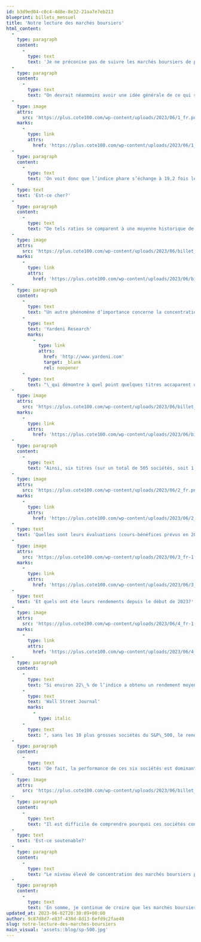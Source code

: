 ```yaml
---
id: b3d9ed04-c0c4-4d8e-8e32-21aa7e7eb213
blueprint: billets_mensuel
title: 'Notre lecture des marchés boursiers'
html_content:
  -
    type: paragraph
    content:
      -
        type: text
        text: 'Je ne préconise pas de suivre les marchés boursiers de près. Au contraire, à suivre leur évolution au jour le jour, un investisseur perd rapidement le nord.'
  -
    type: paragraph
    content:
      -
        type: text
        text: "On devrait néanmoins avoir une idée générale de ce qui se passe sur les marchés boursiers. Il importe notamment de connaître l’évaluation du marché dans son ensemble. À cet effet, j’aime bien consulter le site de Standard & Poors à l’occasion pour me faire une tête sur l’évaluation du S&P 500. Voici ce qu’il dit présentement en fonction des bénéfices attendus en 2023 et 2024\_:"
  -
    type: image
    attrs:
      src: 'https://plus.cote100.com/wp-content/uploads/2023/06/1_fr.png'
    marks:
      -
        type: link
        attrs:
          href: 'https://plus.cote100.com/wp-content/uploads/2023/06/1_fr.png'
  -
    type: paragraph
    content:
      -
        type: text
        text: 'On voit donc que l’indice phare s’échange à 19,2 fois les bénéfices prévus de 2023 et à 17,2 fois ceux de 2024.'
  -
    type: text
    text: 'Est-ce cher?'
  -
    type: paragraph
    content:
      -
        type: text
        text: "De tels ratios se comparent à une moyenne historique de près de 16,0 fois les bénéfices prévus. On est donc sensiblement au-dessus de cette moyenne. Mais, comme nous l’avons dit à maintes reprises dans le passé, il ne faut pas regarder le ratio cours-bénéfices en termes absolus, mais relativement aux taux d’intérêt. Lorsque les taux sont élevés, comme c’était le cas au début des années 1980, il est normal que le ratio cours-bénéfices soit bas. Au contraire, lorsqu’ils sont faibles, des ratios plus élevés sont justifiés. Voici un graphique que nous avons présenté à quelques reprises dans le passé et qui fait justement la relation entre le ratio cours-bénéfices et les taux d’intérêt sur les obligations 10 ans du gouvernement des États-Unis\_:"
  -
    type: image
    attrs:
      src: 'https://plus.cote100.com/wp-content/uploads/2023/06/billet_1.png'
    marks:
      -
        type: link
        attrs:
          href: 'https://plus.cote100.com/wp-content/uploads/2023/06/billet_1.png'
  -
    type: paragraph
    content:
      -
        type: text
        text: "Un autre phénomène d’importance concerne la concentration grandissante de quelques titres technologiques dans les indices nord-américains, notamment le S&P\_500. Voici un graphique de "
      -
        type: text
        text: 'Yardeni Research'
        marks:
          -
            type: link
            attrs:
              href: 'http://www.yardeni.com'
              target: _blank
              rel: noopener
      -
        type: text
        text: "\_qui démontre à quel point quelques titres accaparent une part importante de l’indice S&P\_500\_:"
  -
    type: image
    attrs:
      src: 'https://plus.cote100.com/wp-content/uploads/2023/06/billet_2.png'
    marks:
      -
        type: link
        attrs:
          href: 'https://plus.cote100.com/wp-content/uploads/2023/06/billet_2.png'
  -
    type: paragraph
    content:
      -
        type: text
        text: "Ainsi, six titres (sur un total de 505 sociétés, soit 1,2\_% du total) accaparent 22,3 % de l’indice. Ces six titres et leur capitalisation boursière sont les suivants\_:"
  -
    type: image
    attrs:
      src: 'https://plus.cote100.com/wp-content/uploads/2023/06/2_fr.png'
    marks:
      -
        type: link
        attrs:
          href: 'https://plus.cote100.com/wp-content/uploads/2023/06/2_fr.png'
  -
    type: text
    text: 'Quelles sont leurs évaluations (cours-bénéfices prévus en 2023)?'
  -
    type: image
    attrs:
      src: 'https://plus.cote100.com/wp-content/uploads/2023/06/3_fr-1.png'
    marks:
      -
        type: link
        attrs:
          href: 'https://plus.cote100.com/wp-content/uploads/2023/06/3_fr-1.png'
  -
    type: text
    text: 'Et quels ont été leurs rendements depuis le début de 2023?'
  -
    type: image
    attrs:
      src: 'https://plus.cote100.com/wp-content/uploads/2023/06/4_fr-1.png'
    marks:
      -
        type: link
        attrs:
          href: 'https://plus.cote100.com/wp-content/uploads/2023/06/4_fr-1.png'
  -
    type: paragraph
    content:
      -
        type: text
        text: "Si environ 22\_% de l’indice a obtenu un rendement moyen de 52,6\_%, on peut conclure que ces six titres ont procuré la part du lion du rendement de 9,1\_% enregistré par le S&P\_500 depuis le début de 2023. Selon un article récent du "
      -
        type: text
        text: 'Wall Street Journal'
        marks:
          -
            type: italic
      -
        type: text
        text: ", sans les 10 plus grosses sociétés du S&P\_500, le rendement de l’indice serait négatif depuis le début de 2023."
  -
    type: paragraph
    content:
      -
        type: text
        text: 'De fait, la performance de ces six sociétés est dominante depuis une dizaine d’années. Toujours selon Yardeni Research, voici la performance des six titres cités plus haut depuis 2013 comparativement à celle du S&P 500 excluant ces six sociétés :'
  -
    type: image
    attrs:
      src: 'https://plus.cote100.com/wp-content/uploads/2023/06/billet_3.png'
  -
    type: paragraph
    content:
      -
        type: text
        text: "Il est difficile de comprendre pourquoi ces sociétés continuent de dominer la performance boursière des indices depuis si longtemps. Il faut admettre que ce sont des sociétés dominantes dont la performance financière est exceptionnelle. En revanche, nous croyons qu’une partie de cette domination est liée à certains biais cognitifs des investisseurs, notamment se conformer (à «\_suivre le troupeau\_») et extrapoler une surperformance récente. Il est aussi probable que la popularité grandissante des investissements indiciels contribue à la performance de ces six sociétés."
  -
    type: text
    text: 'Est-ce soutenable?'
  -
    type: paragraph
    content:
      -
        type: text
        text: "Le niveau élevé de concentration des marchés boursiers pourrait durer longtemps. Il me semble toutefois qu’on pourrait s’attendre à une performance boursière relative moins élevée de la part des méga-entreprises que sont Apple, Microsoft ou Alphabet. Par exemple, avec une capitalisation de plus de 2\_800 G$ (2,8 billions) pour Apple, comment pourrait-on extrapoler un rendement annuel composé de l’ordre de 15\_% de son titre au cours des 10 prochaines années? En effet, un tel rendement se traduirait par une capitalisation de 11,4 billions $ dans 10 ans (sans tenir compte de rachats d’actions futurs probables)."
  -
    type: paragraph
    content:
      -
        type: text
        text: 'En somme, je continue de croire que les marchés boursiers demeurent raisonnablement évalués, surtout lorsqu’on exclut une poignée de titres qui ont largement dominé les marchés depuis le début de 2023 et au cours des 10 dernières années.'
updated_at: 2023-06-02T20:30:09+00:00
author: 9c87d8d7-e83f-438d-8d13-6efd9c2fae40
slug: notre-lecture-des-marches-boursiers
main_visual: 'assets::blog/sp-500.jpg'
---
```

